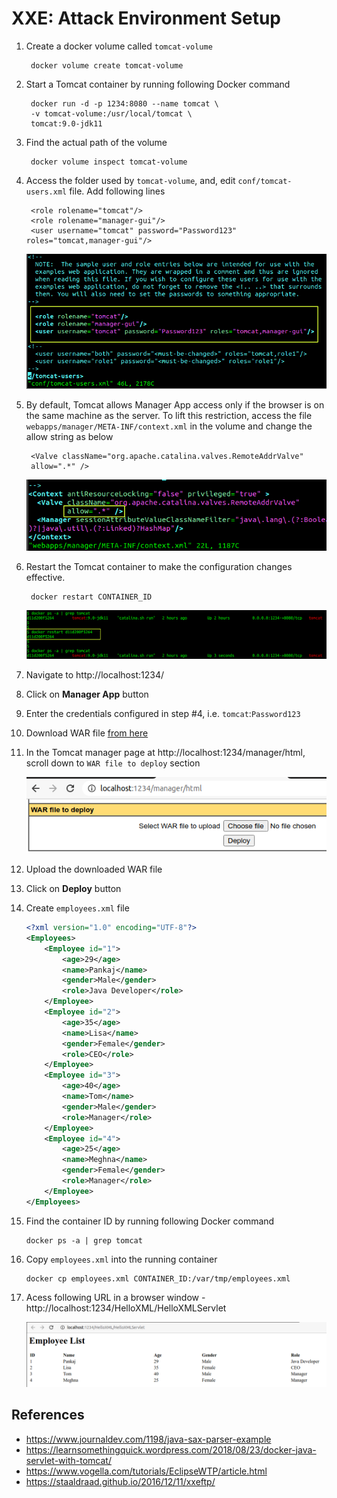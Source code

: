# XXE: Attack Environment Setup

1. Create a docker volume called `tomcat-volume`

        docker volume create tomcat-volume

2. Start a Tomcat container by running following Docker command

        docker run -d -p 1234:8080 --name tomcat \
        -v tomcat-volume:/usr/local/tomcat \
        tomcat:9.0-jdk11

3. Find the actual path of the volume

        docker volume inspect tomcat-volume

4. Access the folder used by `tomcat-volume`, and, edit `conf/tomcat-users.xml` file. Add following lines

        <role rolename="tomcat"/>
        <role rolename="manager-gui"/>
        <user username="tomcat" password="Password123" roles="tomcat,manager-gui"/>

    ![tomcat-users.xml](image/2021-03-01_15-15_tomcat_users.png)

5. By default, Tomcat allows Manager App access only if the browser is on the same machine as the server. To lift this restriction, access the file `webapps/manager/META-INF/context.xml` in the volume and change the allow string as below

        <Valve className="org.apache.catalina.valves.RemoteAddrValve"
        allow=".*" />

    ![Allow remote address](image/2021-03-01_15-21_allow_remote_addr.png)

6. Restart the Tomcat container to make the configuration changes effective.

        docker restart CONTAINER_ID

    ![Restart Tomcat server](image/2021-03-01_15-24_restart_tomcat_server.png)

7. Navigate to http://localhost:1234/
8. Click on **Manager App** button 
9. Enter the credentials configured in step #4, i.e. `tomcat`:`Password123`

10. Download WAR file [from here](artifact/HelloXML.war)
11. In the Tomcat manager page at http://localhost:1234/manager/html, scroll down to `WAR file to deploy` section

    ![WAR file to deploy](image/2021-03-01_15-31_upload_war.png)

12. Upload the downloaded WAR file
13. Click on **Deploy** button
14. Create `employees.xml` file

    ```xml
    <?xml version="1.0" encoding="UTF-8"?>
    <Employees>
        <Employee id="1">
            <age>29</age>
            <name>Pankaj</name>
            <gender>Male</gender>
            <role>Java Developer</role>
        </Employee>
        <Employee id="2">
            <age>35</age>
            <name>Lisa</name>
            <gender>Female</gender>
            <role>CEO</role>
        </Employee>
        <Employee id="3">
            <age>40</age>
            <name>Tom</name>
            <gender>Male</gender>
            <role>Manager</role>
        </Employee>
        <Employee id="4">
            <age>25</age>
            <name>Meghna</name>
            <gender>Female</gender>
            <role>Manager</role>
        </Employee>
    </Employees>
    ```

15. Find the container ID by running following Docker command

        docker ps -a | grep tomcat

16. Copy `employees.xml` into the running container

        docker cp employees.xml CONTAINER_ID:/var/tmp/employees.xml

17. Acess following URL in a browser window - http://localhost:1234/HelloXML/HelloXMLServlet

    ![Servlet](image/2021-03-01_15-42_servlet.png)

## References

* https://www.journaldev.com/1198/java-sax-parser-example
* https://learnsomethingquick.wordpress.com/2018/08/23/docker-java-servlet-with-tomcat/
* https://www.vogella.com/tutorials/EclipseWTP/article.html
* https://staaldraad.github.io/2016/12/11/xxeftp/
